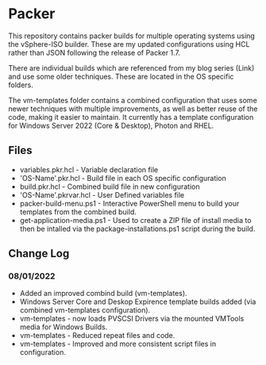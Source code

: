 # Packer

 This repository contains packer builds for multiple operating systems using the vSphere-ISO builder.  These are my updated configurations using HCL rather than JSON following the release of Packer 1.7.

 There are individual builds which are referenced from my blog series (Link) and use some older techniques.  These are located in the OS specific folders.

 The vm-templates folder contains a combined configuration that uses some newer techniques with multiple improvements, as well as better reuse of the code, making it easier to maintain.  It currently has a template configuration for Windows Server 2022 (Core & Desktop), Photon and RHEL.


## Files
- variables.pkr.hcl - Variable declaration file
- 'OS-Name'.pkr.hcl - Build file in each OS specific configuration
- build.pkr.hcl - Combined build file in new configuration
- 'OS-Name'.pkrvar.hcl - User Defined variables file
- packer-build-menu.ps1 - Interactive PowerShell menu to build your templates from the combined build.
- get-application-media.ps1 - Used to create a ZIP file of install media to then be intalled via the package-installations.ps1 script during the build.

## Change Log
### 08/01/2022
* Added an improved combind build (vm-templates).
* Windows Server Core and Deskop Expirence template builds added (via combined vm-templates configuration).
* vm-templates - now loads PVSCSI Drivers via the mounted VMTools media for Windows Builds.
* vm-templates - Reduced repeat files and code.
* vm-templates - Improved and more consistent script files in configuration.
